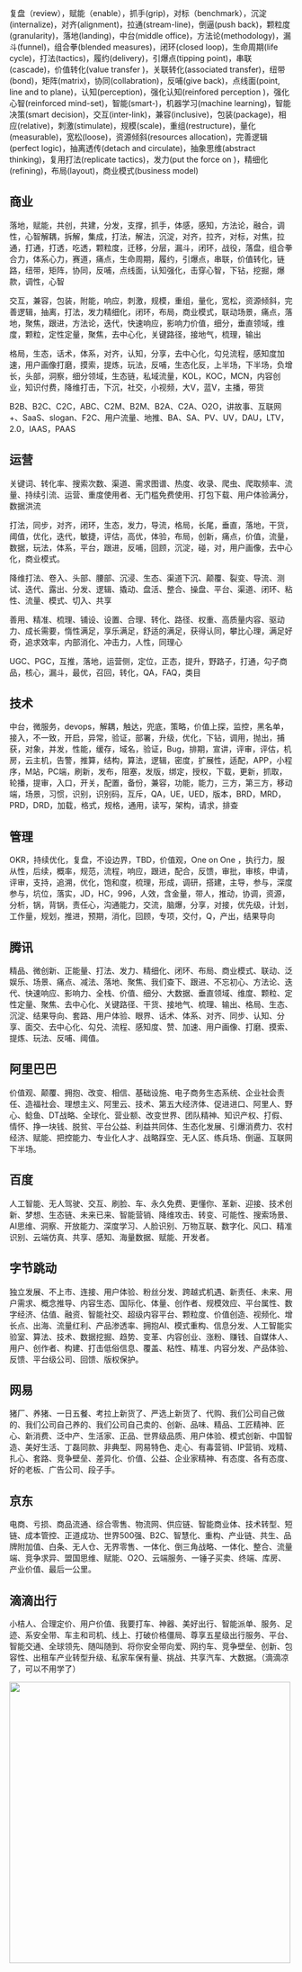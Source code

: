 
复盘（review），赋能（enable），抓手(grip)，对标（benchmark），沉淀(internalize)，对齐(alignment)，拉通(stream-line)，倒逼(push back)，颗粒度(granularity)，落地(landing)，中台(middle office)，方法论(methodology)，漏斗(funnel)，组合拳(blended measures)，闭环(closed loop)，生命周期(life cycle)，打法(tactics)，履约(delivery)，引爆点(tipping point)，串联(cascade)，价值转化(value transfer )，关联转化(associated transfer)，纽带(bond)，矩阵(matrix)，协同(collabration)，反哺(give back)，点线面(point, line and to plane)，认知(perception)，强化认知(reinfored perception )，强化心智(reinforced mind-set)，智能(smart-)，机器学习(machine learning)，智能决策(smart decision)，交互(inter-link)，兼容(inclusive)，包装(package)，相应(relative)，刺激(stimulate)，规模(scale)，重组(restructure)，量化(measurable)，宽松(loose)，资源倾斜(resources allocation)，完善逻辑(perfect logic)，抽离透传(detach and circulate)，抽象思维(abstract thinking)，复用打法(replicate tactics)，发力(put the force on )，精细化(refining)，布局(layout)，商业模式(business model)



## 商业

落地，赋能，共创，共建，分发，支撑，抓手，体感，感知，方法论，融合，调性，心智解耦，拆解，集成，打法，解法，沉淀，对齐，拉齐，对标，对焦，拉通，打通，打透，吃透，颗粒度，迁移，分层，漏斗，闭环，战役，落盘，组合拳合力，体系心力，赛道，痛点，生命周期，履约，引爆点，串联，价值转化，链路，纽带，矩阵，协同，反哺，点线面，认知强化，击穿心智，下钻，挖掘，爆款，调性，心智

交互，兼容，包装，附能，响应，刺激，规模，重组，量化，宽松，资源倾斜，完善逻辑，抽离，打法，发力精细化，闭环，布局，商业模式，联动场景，痛点，落地，聚焦，跟进，方法论，迭代，快速响应，影响力价值，细分，垂直领域，维度，颗粒，定性定量，聚焦，去中心化，关键路径，接地气，梳理，输出

格局，生态，话术，体系，对齐，认知，分享，去中心化，勾兑流程，感知度加速，用户画像打磨，摸索，提炼，玩法，反哺，生态化反，上半场，下半场，负增长，头部，洞察，细分领域，生态链，私域流量，KOL，KOC，MCN，内容创业，知识付费，降维打击，下沉，社交，小视频，大V，蓝V，主播，带货

B2B、B2C、C2C，ABC、C2M、B2M、B2A、C2A、O2O，讲故事、互联网+、SaaS、slogan、F2C、用户流量、地推、BA、SA、PV、UV，DAU，LTV，2.0，IAAS，PAAS





## 运营

关键词、转化率、搜索次数、渠道、需求图谱、热度、收录、爬虫、爬取频率、流量、持续引流、运营、重度使用者、无门槛免费使用、打包下载、用户体验满分，数据洪流

打法，同步，对齐，闭环，生态，发力，导流，格局，长尾，垂直，落地，干货，阈值，优化，迭代，敏捷，评估，高优，体验，布局，创新，痛点，价值，流量，数据，玩法，体系，平台，跟进，反哺，回顾，沉淀，碰，对，用户画像，去中心化，商业模式。

降维打法、卷入、头部、腰部、沉浸、生态、渠道下沉、颠覆、裂变、导流、测试、迭代、露出、分发、逻辑、撬动、盘活、整合、操盘、平台、渠道、闭环、粘性、流量、模式、切入、共享

善用、精准、梳理、铺设、设置、合理、转化、路径、权重、高质量内容、驱动力、成长需要，惰性满足，享乐满足，舒适的满足，获得认同，攀比心理，满足好奇，追求效率，内部消化、冲击力，人性，同理心

UGC、PGC，互推，落地，运营侧，定位，正态，提升，野路子，打通，勾子商品，核心，漏斗，最优，召回，转化，QA，FAQ，类目





## 技术

中台，微服务，devops，解耦，触达，兜底，策略，价值上探，监控，黑名单，接入，不一致，开启，异常，验证，部署，升级，优化，下钻，调用，抛出，捕获，对象，并发，性能，缓存，域名，验证，Bug，排期，宣讲，评审，评估，机房，云主机，告警，推算，结构，算法，逻辑，密度，扩展性，适配，APP，小程序，M站，PC端，刷新，发布，阻塞，发版，绑定，授权，下载，更新，抓取，轮播，提审，入口，开关，配置，备份，兼容，功能，能力，三方，第三方，移动端，场景，习惯，识别，识别码，互斥，QA，UE，UED，版本，BRD，MRD，PRD，DRD，加载，格式，规格，通用，读写，架构，请求，排查





## 管理

OKR，持续优化，复盘，不设边界，TBD，价值观，One on One ，执行力，服从性，后续，概率，规范，流程，响应，跟进，配合，反馈，审批，审核，申请，评审，支持，追溯，优化，饱和度，梳理，形成，调研，搭建，主导，参与，深度参与，坑位，落实，JD，HC，996，人效，含金量，带人，推动，协调，资源，分析，锅，背锅，责任心，沟通能力，交流，脑爆，分享，对接，优先级，计划，工作量，规划，推进，预期，消化，回顾，专项，交付，Q，产出，结果导向



## 腾讯

精品、微创新、正能量、打法、发力、精细化、闭环、布局、商业模式、联动、泛娱乐、场景、痛点、减法、落地、聚焦、我们查下、跟进、不忘初心、方法论、迭代、快速响应、影响力、全栈、价值、细分、大数据、垂直领域、维度、颗粒、定性定量、聚焦、去中心化、关键路径、干货、接地气、梳理、输出、格局、生态、沉淀、结果导向、套路、用户体验、眼界、话术、体系、对齐、同步、认知、分享、面交、去中心化、勾兑、流程、感知度、赞、加速、用户画像、打磨、摸索、提炼、玩法、反哺、阈值。





## 阿里巴巴

价值观、颠覆、拥抱、改变、相信、基础设施、电子商务生态系统、企业社会责任、造福社会、理想主义、阿里云、技术、第五大经济体、促进进口、阿里人、野心、鲶鱼、DT战略、全球化、营业额、改变世界、团队精神、知识产权、打假、情怀、挣一块钱、脱贫、平台公益、利益共同体、生态化发展、引爆消费力、农村经济、赋能、把控能力、专业化人才、战略踩空、无人区、练兵场、倒逼、互联网下半场。





## 百度

人工智能、无人驾驶、交互、刷脸、车、永久免费、更懂你、革新、迎接、技术创新、梦想、生态链、未来已来、智能营销、降维攻击、转变、可能性、搜索场景、AI思维、洞察、开放能力、深度学习、人脸识别、万物互联、数字化、风口、精准识别、云端仿真、共享、感知、海量数据、赋能、开发者。





## 字节跳动

独立发展、不上市、连接、用户体验、粉丝分发、跨越式机遇、新责任、未来、用户需求、概念推导、内容生态、国际化、体量、创作者、规模效应、平台属性、数字经济、估值、融资、智能社交、超级内容平台、颗粒度、价值创造、视频化、增长点、出海、流量红利、产品渗透率、拥抱AI、模式重构、信息分发、人工智能实验室、算法、技术、数据挖掘、趋势、变革、内容创业、涨粉、赚钱、自媒体人、用户、创作者、构建、打击低俗信息、覆盖、粘性、精准、内容分发、产品体验、反馈、平台级公司、回馈、版权保护。





## 网易

猪厂、养猪、一日五餐、考拉上新货了、严选上新货了、代购、我们公司自己做的、我们公司自己养的、我们公司自己卖的、创新、品味、精品、工匠精神、匠心、新消费、泛中产、生活家、正品、世界级品质、用户体验、模式创新、中国智造、美好生活、丁磊同款、非典型、网易特色、走心、有毒营销、IP营销、戏精、扎心、套路、竞争壁垒、差异化、价值、公益、企业家精神、有态度、各有态度、好的老板、广告公司、段子手。






## 京东

电商、亏损、商品流通、综合零售、物流网、供应链、智能商业体、技术转型、短链、成本管控、正道成功、世界500强、B2C、智慧化、重构、产业链、共生、品牌附加值、白条、无人仓、无界零售、一体化、倒三角战略、一体化、整合、流量端、竞争求异、盟国思维、赋能、O2O、云端服务、一锤子买卖、终端、库房、产业价值、最后一公里。





## 滴滴出行

小桔人、合理定价、用户价值、我要打车、神器、美好出行、智能派单、服务、足迹、系安全带、车主和司机、线上、打破价格僵局、尊享五星级出行服务、平台、智能交通、全球领先、随叫随到、将你安全带向爱、网约车、竞争壁垒、创新、包容性、出租车产业转型升级、私家车保有量、挑战、共享汽车、大数据。（滴滴凉了，可以不用学了）


<img width="500" src="image/互联网黑话.png"/>
